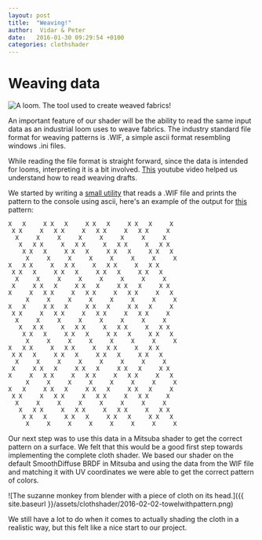 ```yaml
---
layout: post
title:  "Weaving!"
author:  Vidar & Peter
date:   2016-01-30 09:29:54 +0100
categories: clothshader
---
```


# Weaving data

![A loom. The tool used to create weaved fabrics!](http://www.laplatafarms.com/weaving/images/Flip15_Neutral.jpg)

An important feature of our shader will be the ability to read the same input data as an industrial loom uses to weave fabrics. The industry standard file format for weaving patterns is .WIF, a simple ascii format resembling windows .ini files.

While reading the file format is straight forward, since the data is intended for looms, interpreting it is a bit involved. [This](https://www.youtube.com/watch?v=j18XHzZ6Mb8) youtube video helped us understand how to read weaving drafts. 

We started by writing a [small utility](https://github.com/vidarn/cloth-shader/tree/master/wif) that reads a .WIF file and prints the pattern to the console using ascii, here's an example of the output for [this](http://www.handweaving.net/draft-detail/41753) pattern:

    X   X     X X   X     X X   X     X X   X     X 
     X X     X   X X     X   X X     X   X X     X  
      X     X     X     X     X     X     X     X   
       X   X X     X   X X     X   X X     X   X X  
        X X   X     X X   X     X X   X     X X   X 
         X     X     X     X     X     X     X     X
    X   X X     X   X X     X   X X     X   X X     
     X X   X     X X   X     X X   X     X X   X    
      X     X     X     X     X     X     X     X   
     X     X X   X     X X   X     X X   X     X X  
    X     X   X X     X   X X     X   X X     X   X 
         X     X     X     X     X     X     X     X
    X   X     X X   X     X X   X     X X   X     X 
     X X     X   X X     X   X X     X   X X     X  
      X     X     X     X     X     X     X     X   
       X   X X     X   X X     X   X X     X   X X  
        X X   X     X X   X     X X   X     X X   X 
         X     X     X     X     X     X     X     X
    X   X X     X   X X     X   X X     X   X X     
     X X   X     X X   X     X X   X     X X   X    
      X     X     X     X     X     X     X     X   
     X     X X   X     X X   X     X X   X     X X  
    X     X   X X     X   X X     X   X X     X   X 
         X     X     X     X     X     X     X     X
    X   X     X X   X     X X   X     X X   X     X 
     X X     X   X X     X   X X     X   X X     X  
      X     X     X     X     X     X     X     X   
       X   X X     X   X X     X   X X     X   X X  
        X X   X     X X   X     X X   X     X X   X 
         X     X     X     X     X     X     X     X

    
Our next step was to use this data in a Mitsuba shader to get the correct pattern on a surface. We felt that this would be a good first step towards implementing the complete cloth shader.
We based our shader on the default SmoothDiffuse BRDF in Mitsuba and using the data from the WIF file and matching it with UV coordinates we were able to get the correct pattern of colors.

![The suzanne monkey from blender with a piece of cloth on its head.]({{ site.baseurl }}/assets/clothshader/2016-02-02-towelwithpattern.png)

We still have a lot to do when it comes to actually shading the cloth in a realistic way, but this felt like a nice start to our project.
